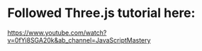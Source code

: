 # Followed Three.js tutorial here:
https://www.youtube.com/watch?v=0fYi8SGA20k&ab_channel=JavaScriptMastery

